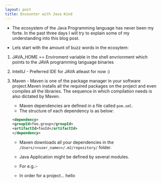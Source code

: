 ```yaml
---
layout: post
title: Encounter with Java Kind 
---
```


* The ecosystem of the Java Programming language has never been my forte. In the past three days
I will try to explain some of my understanding into this blog post.

* Lets start with the amount of buzz words in the ecosytem:
1. JAVA_HOME == Enviroment variable in the shell envrionment which points to the JAVA programming language binaries
1. IntelliJ - Preferred IDE for JAVA atleast for now :)
1. Maven - Maven is one of the package manager in your software project.Maven installs all the 
required packages on the project and even compiles all the libraries. The sequence in which compilation needs is also dictated by Maven.
    - Maven dependencies are defined in a file called `pom.xml`.
    - The structure of each dependency is as below:
    
    ```xml
    <dependency>
    <groupId>foo.group</groupId>
    <artifactId>fooId</artifactId>
    </dependency>
    ```
    - Maven downloads all your dependencies in the `/Users/<<user_name>>/.m2/repository/` folder.
    - Java Application might be defined by several modules.
    - For e.g.:-

    - In order for a project... hello
